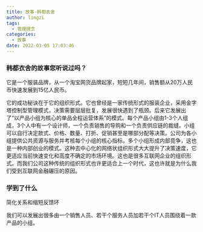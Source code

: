 ```yaml
---
title: 故事-韩都衣舍
author: lingzi
tags:
  - 管理理念
categories:
  - 故事
date: 2022-03-05 17:03:46
---
```


### 韩都衣舍的故事您听说过吗？

它是一个服装品牌，从一个淘宝网货品牌起家，短短几年间，销售额从20万人民币快速发展到15亿人民币。

它的成功秘诀在于它的组织形式。它也曾经是一家传统形式的服装企业，采用金字塔控制型管理模式，决策需要层层批复，发展很快遇到了瓶颈。后来它发展出了“以产品小组为核心的单品全程运营体系”的模式。每个产品小组由1-3个人组成，3个人中有一个设计师，一个负责销售的导购和一个负责供应链的裁缝。小组可以自行决定款式、价格、数量、打折、促销甚至是哪部分配等决策。公司为各小组提供公共资源与服务并考核每个小组的核心指标。多个小组形成内部竞争，这也是一种内部创业的模式。这种去中心化的网络状组织形式大大提升了决策速度，它更适应当前快速变化和高度不确定的市场环境。这也是很多互联网企业的组织形式。而我们公司这种传统的组织形式也许更适合上一个时代，这也许就是为什么我们受到互联网金融碾压的原因。

### 学到了什么
简化关系和缩短反馈环

我们可以发展出很多由一个销售人员、若干个服务人员加若干个IT人员围绕着一款产品的小组。